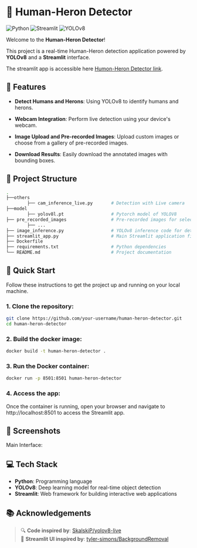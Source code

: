 # 🦅 Human-Heron Detector

![Python](https://img.shields.io/badge/Python-3.x-blue.svg)
![Streamlit](https://img.shields.io/badge/Streamlit-Framework-brightgreen.svg)
![YOLOv8](https://img.shields.io/badge/YOLOv8-Detection-red.svg)

Welcome to the **Human-Heron Detector**! 

This project is a real-time Human-Heron detection application powered by **YOLOv8** and a **Streamlit** interface.

The streamlit app is accessible here [Humon-Heron Detector link](https://herondetectorapp-kxkhcaiot2ladzusdsnjvu.streamlit.app/).
 

## 📸 Features

- **Detect Humans and Herons**: Using YOLOv8 to identify humans and herons.
- **Webcam Integration**: Perform live detection using your device's webcam.

- **Image Upload and Pre-recorded Images**: Upload custom images or choose from a gallery of pre-recorded images.

- **Download Results**: Easily download the annotated images with bounding boxes.



## 📁 Project Structure

```bash
.
├──others
        ├── cam_inference_live.py       # Detection with Live camera
├──model
        ├── yolov8l.pt                  # Pytorch model of YOLOV8
├── pre_recorded_images                 # Pre-recorded images for selection in the app
        ├── ...
├── image_inference.py                  # YOLOv8 inference code for detection
├── streamlit_app.py                    # Main Streamlit application file
├── Dockerfile
├── requirements.txt                    # Python dependencies
└── README.md                           # Project documentation
```
## 🚀 Quick Start

Follow these instructions to get the project up and running on your local machine.

### 1. Clone the repository:

```bash
git clone https://github.com/your-username/human-heron-detector.git
cd human-heron-detector
```

### 2. Build the docker image:

```bash
docker build -t human-heron-detector .
```

### 3. Run the Docker container:

```bash
docker run -p 8501:8501 human-heron-detector
```

### 4. Access the app:

Once the container is running, open your browser and navigate to http://localhost:8501 to access the Streamlit app.


## 📸 Screenshots

Main Interface:

## 💻 Tech Stack

- **Python**: Programming language
- **YOLOv8**: Deep learning model for real-time object detection
- **Streamlit**: Web framework for building interactive web applications


## 📚 Acknowledgements

> 🔍 **Code inspired by**: [SkalskiP/yolov8-live](https://github.com/SkalskiP/yolov8-live/tree/master)  
> 🎨 **Streamlit UI inspired by**: [tyler-simons/BackgroundRemoval](https://github.com/tyler-simons/BackgroundRemoval/tree/main)
